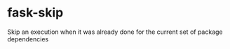 # fask-skip

Skip an execution when it was already done for the current set of package dependencies
